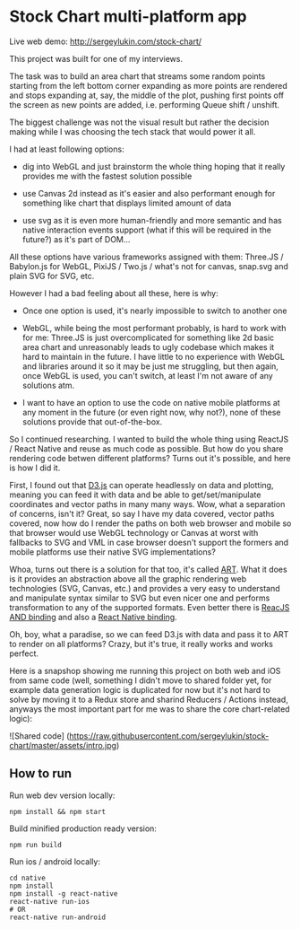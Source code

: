 # Stock Chart multi-platform app

Live web demo: http://sergeylukin.com/stock-chart/

This project was built for one of my interviews.

The task was to build an area chart that streams some random points
starting from the left bottom corner expanding as more points are
rendered and stops expanding at, say, the middle of the plot,
pushing first points off the screen as new points are added, i.e.
performing Queue shift / unshift.

The biggest challenge was not the visual result but rather the
decision making while I was choosing the tech stack that would power it all.

I had at least following options:

- dig into WebGL and just brainstorm the whole thing hoping that it really
  provides me with the fastest solution possible

- use Canvas 2d instead as it's easier and also performant enough for something
  like chart that displays limited amount of data

- use svg as it is even more human-friendly and more semantic and has native
  interaction events support (what if this will be required in the future?)
  as it's part of DOM...

All these options have various frameworks assigned with them: Three.JS /
Babylon.js for WebGL, PixiJS / Two.js / what's not for canvas, snap.svg and
plain SVG for SVG, etc.

However I had a bad feeling about all these, here is why:

- Once one option is used, it's nearly impossible to switch to another one

- WebGL, while being the most performant probably, is hard to work with for me:
  Three.JS is just overcomplicated for something like 2d basic area chart
  and unreasonably leads to ugly codebase which makes it hard to maintain
  in the future. I have little to no experience with WebGL and libraries
  around it so it may be just me struggling, but then again, once WebGL
  is used, you can't switch, at least I'm not aware of any solutions atm.

- I want to have an option to use the code on native mobile platforms
  at any moment in the future (or even right now, why not?), none
  of these solutions provide that out-of-the-box.

So I continued researching. I wanted to build the whole thing using
ReactJS / React Native and reuse as much code as possible.
But how do you share rendering code betwen different platforms?
Turns out it's possible, and here is how I did it.

First, I found out that [D3.js](https://d3js.org/) can operate
headlessly on data and plotting, meaning you can feed it with data
and be able to get/set/manipulate coordinates and vector paths
in many many ways.
Wow, what a separation of concerns, isn't it?
Great, so say I have my data covered, vector paths covered, now
how do I render the paths on both web browser and mobile so that
browser would use WebGL technology or Canvas at worst with
fallbacks to SVG and VML in case browser doesn't support the
formers and mobile platforms use their native SVG implementations?

Whoa, turns out there is a solution for that too, it's called
[ART](https://github.com/sebmarkbage/art/). What it does is it
provides an abstraction above all the graphic rendering
web technologies (SVG, Canvas, etc.) and provides a very
easy to understand and manipulate syntax similar to SVG
but even nicer one and performs transformation to
any of the supported formats.
Even better there is
[ReacJS AND binding](https://github.com/reactjs/react-art)
and also a [React Native
binding](https://github.com/facebook/react-native/tree/master/Libraries/ART).

Oh, boy, what a paradise, so we can feed D3.js with data and
pass it to ART to render on all platforms? Crazy, but it's true,
it really works and works perfect.

Here is a snapshop showing me running this project on both
web and iOS from same code (well, something I didn't move to
shared folder yet, for example data generation logic is duplicated
for now but it's not hard to solve by moving it to a Redux store
  and sharind Reducers / Actions instead, anyways the most
  important part for me was to share the core chart-related
  logic):

![Shared code]
(https://raw.githubusercontent.com/sergeylukin/stock-chart/master/assets/intro.jpg)


## How to run

Run web dev version locally:

```
npm install && npm start
```

Build minified production ready version:

```
npm run build
```

Run ios / android locally:

```
cd native
npm install
npm install -g react-native
react-native run-ios
# OR
react-native run-android
```
